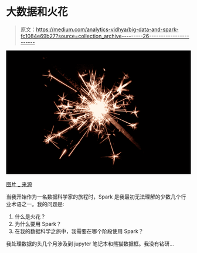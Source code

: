 # 大数据和火花

> 原文：<https://medium.com/analytics-vidhya/big-data-and-spark-fc1084e69b27?source=collection_archive---------26----------------------->

![](img/d8b849bb86983a9d60e259d129b51699.png)

[图片 _ 来源](https://www.google.com/url?sa=i&url=https%3A%2F%2Fdzone.com%2Farticles%2Fimproving-spark-memory-resource-with-off-heap-in-m&psig=AOvVaw2lNkPhiVXiOWRd1lKVO9K3&ust=1586694945255000&source=images&cd=vfe&ved=0CAIQjRxqFwoTCOCVo7mx4OgCFQAAAAAdAAAAABAI)

当我开始作为一名数据科学家的旅程时，Spark 是我最初无法理解的少数几个行业术语之一。我的问题是:

1.  什么是火花？
2.  为什么要用 Spark？
3.  在我的数据科学之旅中，我需要在哪个阶段使用 Spark？

我处理数据的头几个月涉及到 jupyter 笔记本和熊猫数据框。我没有钻研…